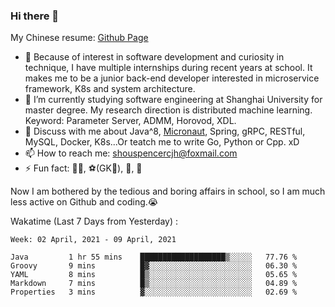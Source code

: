 ### Hi there 👋

My Chinese resume: [Github Page](https://spencercjh.github.io/resume/)

- 🔭 Because of interest in software development and curiosity in technique, I have multiple internships during recent years at school. It makes me to be a junior back-end developer interested in microservice framework, K8s and system architecture.
- 🌱 I’m currently studying software engineering at Shanghai University for master degree. My research direction is distributed machine learning. Keyword: Parameter Server, ADMM, Horovod, XDL.
- 💬 Discuss with me about Java^8, [Micronaut](http://micronaut.io/), Spring, gRPC, RESTful, MySQL, Docker, K8s...Or teatch me to write Go, Python or Cpp. xD
- 📫 How to reach me: shouspencercjh@foxmail.com
- ⚡ Fun fact: 🚴‍♂️, ⚽(GK🥅), 🏓, 🏸

Now I am bothered by the tedious and boring affairs in school, so I am much less active on Github and coding.😭

Wakatime (Last 7 Days from Yesterday) :

<!--START_SECTION:waka-->
```text
Week: 02 April, 2021 - 09 April, 2021

Java         1 hr 55 mins    ███████████████████▒░░░░░   77.76 % 
Groovy       9 mins          █▓░░░░░░░░░░░░░░░░░░░░░░░   06.30 % 
YAML         8 mins          █▒░░░░░░░░░░░░░░░░░░░░░░░   05.65 % 
Markdown     7 mins          █▒░░░░░░░░░░░░░░░░░░░░░░░   04.89 % 
Properties   3 mins          ▓░░░░░░░░░░░░░░░░░░░░░░░░   02.69 % 
```
<!--END_SECTION:waka-->
